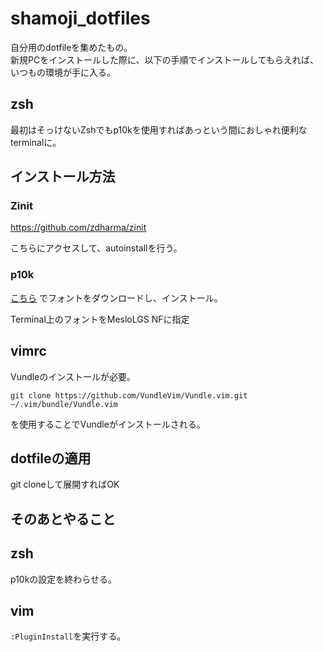 # shamoji_dotfiles

自分用のdotfileを集めたもの。  
新規PCをインストールした際に、以下の手順でインストールしてもらえれば、  
いつもの環境が手に入る。


## zsh

最初はそっけないZshでもp10kを使用すればあっという間におしゃれ便利なterminalに。

## インストール方法

### Zinit

https://github.com/zdharma/zinit

こちらにアクセスして、autoinstallを行う。

### p10k

[こちら](https://github.com/romkatv/powerlevel10k#manual-font-installation)
でフォントをダウンロードし、インストール。

Terminal上のフォントをMesloLGS NFに指定

## vimrc
Vundleのインストールが必要。

`git clone https://github.com/VundleVim/Vundle.vim.git ~/.vim/bundle/Vundle.vim`

を使用することでVundleがインストールされる。

## dotfileの適用

git cloneして展開すればOK

## そのあとやること

## zsh

p10kの設定を終わらせる。

## vim

`:PluginInstall`を実行する。

